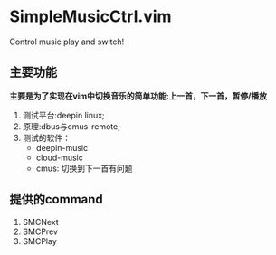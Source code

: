 # SimpleMusicCtrl.vim
Control music play and switch!

## 主要功能
**主要是为了实现在vim中切换音乐的简单功能:上一首，下一首，暂停/播放**
1. 测试平台:deepin linux;
2. 原理:dbus与cmus-remote;
3. 测试的软件：
    - deepin-music
    - cloud-music
    - cmus: 切换到下一首有问题

## 提供的command
1. SMCNext
2. SMCPrev
3. SMCPlay
